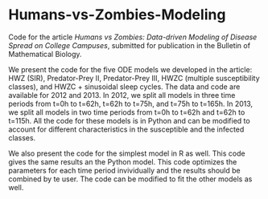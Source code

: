 # Humans-vs-Zombies-Modeling
Code for the article *Humans vs Zombies: Data-driven Modeling of Disease Spread on College Campuses*, submitted for publication in the Bulletin of Mathematical Biology.

We present the code for the five ODE models we developed in the article: HWZ (SIR), Predator-Prey II, Predator-Prey III, HWZC (multiple susceptibility classes), and HWZC + sinusoidal sleep cycles. The data and code are available for 2012 and 2013. In 2012, we split all models in three time periods from t=0h to t=62h, t=62h to t=75h, and t=75h to t=165h. In 2013, we split all models in two time periods from t=0h to t=62h and t=62h to t=115h. All the code for these models is in Python and can be modified to account for different characteristics in the susceptible and the infected classes. 

We also present the code for the simplest model in R as well. This code gives the same results an the Python model. This code optimizes the parameters for each time period invividually and the results should be combined by te user. The code can be modified to fit the other models as well.
